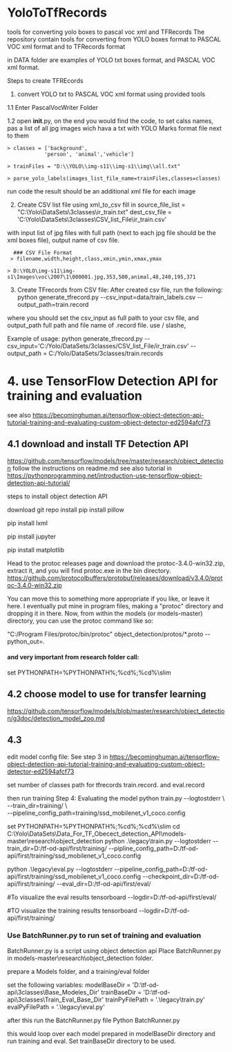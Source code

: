 # YoloToTfRecords
tools for converting yolo boxes to pascal voc xml and TFRecords
The repository contain tools for converting from YOLO boxes format to PASCAL VOC xml format and to TFRecords format

in DATA folder are examples of YOLO txt boxes format, and PASCAL VOC xml format.

Steps to create TFREcords
1. convert YOLO txt to PASCAL VOC xml format using provided tools

  1.1 Enter PascalVocWriter Folder

  1.2 open __init__.py, on the end you would find the code, to set calss names, pas a list of all jpg images wich hava a txt with YOLO Marks format file next to them

    
    > classes = ['background',
                'person', 'animal','vehicle']
    
    > trainFiles = "D:\\YOLO\\img-s11\\img-s1\\img\\all.txt"
    
    > parse_yolo_labels(images_list_file_name=trainFiles,classes=classes)
    
 run code the result should be an additional xml file for each image


2. Create CSV list file using xml_to_csv 
  fill in 
   source_file_list = "C:\\Yolo\\DataSets\\3classes\\ir_train.txt"
  dest_csv_file = 'C:\\Yolo\\DataSets\\3classes\\CSV_list_File\\ir_train.csv'
  
  with input list of jpg files with full path (next to each jpg file should be the xml boxes file), output name of csv file.
  
  
      ### CSV File Format
     > filename,width,height,class,xmin,ymin,xmax,ymax

    > D:\YOLO\img-s11\img-s1\Images\voc\2007\1\000001.jpg,353,500,animal,48,240,195,371

3. Create TFrecords from CSV file:
  After created csv file, run the following:
  python generate_tfrecord.py --csv_input=data/train_labels.csv  --output_path=train.record
  
  where you should set the csv_input as full path to your csv file, and output_path full path and file name of .record file.
  use / slashe, 
  
  Example of usage:
   python generate_tfrecord.py --csv_input='C:/Yolo/DataSets/3classes/CSV_list_File/ir_train.csv' --output_path = C:/Yolo/DataSets/3classes/train.records
   
 # 4. use TensorFlow Detection API for training and evaluation 
 see also https://becominghuman.ai/tensorflow-object-detection-api-tutorial-training-and-evaluating-custom-object-detector-ed2594afcf73
  ## 4.1 download and install TF Detection API
  https://github.com/tensorflow/models/tree/master/research/object_detection
  follow the instructions on readme.md
  see also tutorial in https://pythonprogramming.net/introduction-use-tensorflow-object-detection-api-tutorial/
  
  steps to install object detection API
  
  download git repo
  install
  pip install pillow
  
  pip install lxml
  
  pip install jupyter
  
  pip install matplotlib
  
  Head to the protoc releases page and download the protoc-3.4.0-win32.zip, extract it, and you will find protoc.exe in the bin directory.
  https://github.com/protocolbuffers/protobuf/releases/download/v3.4.0/protoc-3.4.0-win32.zip
  
You can move this to something more appropriate if you like, or leave it here. I eventually put mine in program files, making a "protoc" directory and dropping it in there.
Now, from within the models (or models-master) directory, you can use the protoc command like so:

"C:/Program Files/protoc/bin/protoc" object_detection/protos/*.proto --python_out=.

#### and very important from research folder call:
  set PYTHONPATH=%PYTHONPATH%;%cd%;%cd%\slim
  
  ## 4.2 choose model to use for transfer learning
  https://github.com/tensorflow/models/blob/master/research/object_detection/g3doc/detection_model_zoo.md
  
  ## 4.3 
   edit model config file:
   See step 3 in https://becominghuman.ai/tensorflow-object-detection-api-tutorial-training-and-evaluating-custom-object-detector-ed2594afcf73
   
   set number of classes
   path for tfrecords train.record. and eval.record
   
   then run training Step 4: Evaluating the model
   python train.py --logtostderr \ 
       --train_dir=training/ \       
 --pipeline_config_path=training/ssd_mobilenet_v1_coco.config
 
 
 
 set PYTHONPATH=%PYTHONPATH%;%cd%;%cd%\slim
cd C:\Yolo\DataSets\Data_For_TF_Obecect_detection_API\models-master\research\object_detection
python .\legacy\train.py --logtostderr --train_dir=D:/tf-od-api/first/training/ --pipline_config_path=D:/tf-od-api/first/training/ssd_mobilenet_v1_coco.config

python .\legacy\eval.py    --logtostderr --pipeline_config_path=D:/tf-od-api/first/training/ssd_mobilenet_v1_coco.config   --checkpoint_dir=D:/tf-od-api/first/training/ --eval_dir=D:/tf-od-api/first/eval/

#To visualize the eval results
tensorboard --logdir=D:/tf-od-api/first/eval/

#TO visualize the training results
tensorboard --logdir=D:/tf-od-api/first/training/
 ### Use BatchRunner.py to run set of training and evaluation
 
 BatchRunner.py is a script using object detection api
 Place BatchRunner.py in models-master\research\object_detection folder.
 
 prepare a Models folder, and a training/eval folder
 
 set the following variables:
   modelBaseDir = 'D:\\tf-od-api\\3classes\\Base_Modeles_Dir'
  trainBaseDir = 'D:\\tf-od-api\\3classes\\Train_Eval_Base_Dir'
  trainPyFilePath = '.\\legacy\\train.py'
  evalPyFilePath = '.\\legacy\\eval.py'
  
  after this run the BatchRunner.py file
  Python BatchRunner.py
  
  this would loop over each model prepared in modelBaseDir directory
  and run training and eval.
  Set trainBaseDir directory to be used.
  
 
   
   
